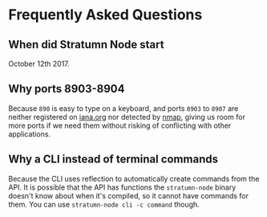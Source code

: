 # Frequently Asked Questions

## When did Stratumn Node start

October 12th 2017.

## Why ports 8903-8904

Because `890` is easy to type on a keyboard, and ports `8903` to `8907` are
neither registered on [iana.org](https://www.iana.org) nor detected by
[nmap](https://svn.nmap.org/nmap/nmap-services), giving us room for more ports
if we need them without risking of conflicting with other applications.

## Why a CLI instead of terminal commands

Because the CLI uses reflection to automatically create commands from the API.
It is possible that the API has functions the `stratumn-node` binary doesn't know
about when it's compiled, so it cannot have commands for them. You can use
`stratumn-node cli -c command` though.
